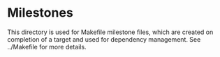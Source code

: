 # Milestones

This directory is used for Makefile milestone files, which are created on
completion of a target and used for dependency management. See ../Makefile for
more details.
